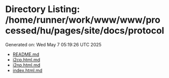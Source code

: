 # Directory Listing: /home/runner/work/www/www/processed/hu/pages/site/docs/protocol
Generated on: Wed May  7 05:19:26 UTC 2025

- [README.md](README.md)
- [i2cp.html.md](i2cp.html.md)
- [i2np.html.md](i2np.html.md)
- [index.html.md](index.html.md)
